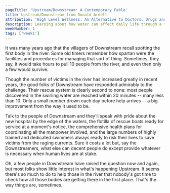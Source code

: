 ```yaml
---
pageTitle: 'Upstream/Downstream: A Contemporary Fable'
title: Upstream/Downstream from Donald Ardell
attribution: 'High Level Wellness: An Alternative to Doctors, Drugs and Disease by Donald Ardell'
description: Learning about how water can affect daily life through a fable called Upstream/Downstream
weekNumber: 1
tags: ['week1']
---
```


It was many years ago that the villagers of Downstream recall spotting the first body in the river. Some old timers remember how spartan were the facilities and procedures for managing that sort of thing. Sometimes, they say, it would take hours to pull 10 people from the river, and even then only a few would survive.

Though the number of victims in the river has increased greatly in recent years, the good folks of Downstream have responded admirably to the challenge. Their rescue system is clearly second to none: most people discovered in the swirling water are reached within 20 minutes -- many less than 10. Only a small number drown each day before help arrives -- a big improvement from the way it used to be.

Talk to the people of Downstream and they'll speak with pride about the new hospital by the edge of the waters, the flotilla of rescue boats ready for service at a moment's notice, the comprehensive health plans for coordinating all the manpower involved, and the large numbers of highly trained and dedicated swimmers always ready to risk their lives to save victims from the raging currents. Sure it costs a lot but, say the Downstreamers, what else can decent people do except provide whatever is necessary when human lives are at stake.

Oh, a few people in Downstream have raised the question now and again, but most folks show little interest in what's happening Upstream. It seems there's so much to do to help those in the river that nobody's got time to check how all those bodies are getting there in the first place. That's the way things are, sometimes.